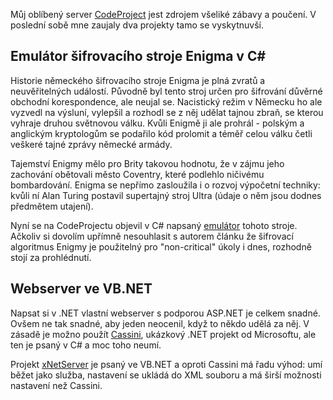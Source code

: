 <!-- dcterms:identifier = aspnetcz#31 -->
<!-- dcterms:title = Emulátor enigmy v C# a webserveříček ve VB.NET -->
<!-- dcterms:abstract = Můj oblíbený server CodeProject jest zdrojem všeliké zábavy a poučení. V poslední sobě mne zaujaly dva projekty tamo se vyskytnuvší. -->
<!-- np9:categoryId = 1 -->
<!-- x4w:category = Tipy, triky -->
<!-- np9:authorId = 1 -->
<!-- np9:authorEmail = michal.valasek@altairis.cz -->
<!-- dcterms:creator = Michal Altair Valášek -->
<!-- dcterms:created = 2005-04-13T17:46:25.75+02:00 -->
<!-- dcterms:dateAccepted = 2005-04-13T17:46:25.75+02:00 -->

Můj oblíbený server [CodeProject](http://www.codeproject.com/) jest zdrojem všeliké zábavy a poučení. V poslední sobě mne zaujaly dva projekty tamo se vyskytnuvší.
 <h2>Emulátor šifrovacího stroje Enigma v C#</h2> 

Historie německého šifrovacího stroje Enigma je plná zvratů a neuvěřitelných událostí. Původně byl tento stroj určen pro šifrování důvěrné obchodní korespondence, ale neujal se. Nacistický režim v Německu ho ale vyzvedl na výsluní, vylepšil a rozhodl se z něj udělat tajnou zbraň, se kterou vyhraje druhou světnovou válku. Kvůli Enigmě ji ale prohrál - polským a anglickým kryptologům se podařilo kód prolomit a téměř celou válku četli veškeré tajné zprávy německé armády.

Tajemství Enigmy mělo pro Brity takovou hodnotu, že v zájmu jeho zachování obětovali město Coventry, které podlehlo ničivému bombardování. Enigma se nepřímo zasloužila i o rozvoj výpočetní techniky: kvůli ní Alan Turing postavil supertajný stroj Ultra (údaje o něm jsou dodnes předmětem utajení).

Nyní se na CodeProjectu objevil v C# napsaný [emulátor](http://www.codeproject.com/csharp/Enigma_emulator.asp) tohoto stroje. Ačkoliv si dovolím upřímně nesouhlasit s autorem článku že šifrovací algoritmus Enigmy je použitelný pro "non-critical" úkoly i dnes, rozhodně stojí za prohlédnutí.
 <h2>Webserver ve VB.NET</h2> 

Napsat si v .NET vlastní webserver s podporou ASP.NET je celkem snadné. Ovšem ne tak snadné, aby jeden neocenil, když to někdo udělá za něj. V zásadě je možno použít [Cassini](http://www.asp.net/Projects/Cassini/Download/Default.aspx?tabindex=0&tabid=1), ukázkový .NET projekt od Microsoftu, ale ten je psaný v C# a moc toho neumí.

Projekt [xNetServer](http://www.codeproject.com/aspnet/xNetServer.asp) je psaný ve VB.NET a oproti Cassini má řadu výhod: umí běžet jako služba, nastavení se ukládá do XML souboru a má širší možnosti nastavení než Cassini.